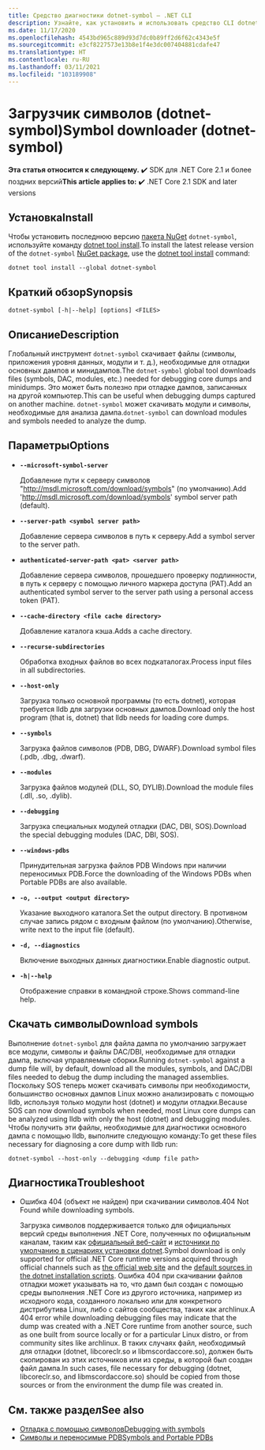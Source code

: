 ```yaml
---
title: Средство диагностики dotnet-symbol — .NET CLI
description: Узнайте, как установить и использовать средство CLI dotnet-symbol для загрузки файлов, необходимых для отладки дампов и минидампов .NET.
ms.date: 11/17/2020
ms.openlocfilehash: 4543bd965c889d93d7dc0b89ff2d6f62c4343e5f
ms.sourcegitcommit: e3cf8227573e13b8e1f4e3dc007404881cdafe47
ms.translationtype: HT
ms.contentlocale: ru-RU
ms.lasthandoff: 03/11/2021
ms.locfileid: "103189908"
---
```

# <a name="symbol-downloader-dotnet-symbol"></a><span data-ttu-id="284a6-103">Загрузчик символов (dotnet-symbol)</span><span class="sxs-lookup"><span data-stu-id="284a6-103">Symbol downloader (dotnet-symbol)</span></span>

<span data-ttu-id="284a6-104">**Эта статья относится к следующему.** ✔️ SDK для .NET Core 2.1 и более поздних версий</span><span class="sxs-lookup"><span data-stu-id="284a6-104">**This article applies to:** ✔️ .NET Core 2.1 SDK and later versions</span></span>

## <a name="install"></a><span data-ttu-id="284a6-105">Установка</span><span class="sxs-lookup"><span data-stu-id="284a6-105">Install</span></span>

<span data-ttu-id="284a6-106">Чтобы установить последнюю версию [пакета NuGet](https://www.nuget.org/packages/dotnet-symbol) `dotnet-symbol`, используйте команду [dotnet tool install](../tools/dotnet-tool-install.md).</span><span class="sxs-lookup"><span data-stu-id="284a6-106">To install the latest release version of the `dotnet-symbol` [NuGet package](https://www.nuget.org/packages/dotnet-symbol), use the [dotnet tool install](../tools/dotnet-tool-install.md) command:</span></span>

```dotnetcli
dotnet tool install --global dotnet-symbol
```

## <a name="synopsis"></a><span data-ttu-id="284a6-107">Краткий обзор</span><span class="sxs-lookup"><span data-stu-id="284a6-107">Synopsis</span></span>

```console
dotnet-symbol [-h|--help] [options] <FILES>
```

## <a name="description"></a><span data-ttu-id="284a6-108">Описание</span><span class="sxs-lookup"><span data-stu-id="284a6-108">Description</span></span>

<span data-ttu-id="284a6-109">Глобальный инструмент `dotnet-symbol` скачивает файлы (символы, приложения уровня данных, модули и т. д.), необходимые для отладки основных дампов и минидампов.</span><span class="sxs-lookup"><span data-stu-id="284a6-109">The `dotnet-symbol` global tool downloads files (symbols, DAC, modules, etc.) needed for debugging core dumps and minidumps.</span></span> <span data-ttu-id="284a6-110">Это может быть полезно при отладке дампов, записанных на другой компьютер.</span><span class="sxs-lookup"><span data-stu-id="284a6-110">This can be useful when debugging dumps captured on another machine.</span></span> <span data-ttu-id="284a6-111">`dotnet-symbol` может скачивать модули и символы, необходимые для анализа дампа.</span><span class="sxs-lookup"><span data-stu-id="284a6-111">`dotnet-symbol` can download modules and symbols needed to analyze the dump.</span></span>

## <a name="options"></a><span data-ttu-id="284a6-112">Параметры</span><span class="sxs-lookup"><span data-stu-id="284a6-112">Options</span></span>

- **`--microsoft-symbol-server`**

  <span data-ttu-id="284a6-113">Добавление пути к серверу символов "http://msdl.microsoft.com/download/symbols" (по умолчанию).</span><span class="sxs-lookup"><span data-stu-id="284a6-113">Add 'http://msdl.microsoft.com/download/symbols' symbol server path (default).</span></span>

- **`--server-path <symbol server path>`**

  <span data-ttu-id="284a6-114">Добавление сервера символов в путь к серверу.</span><span class="sxs-lookup"><span data-stu-id="284a6-114">Add a symbol server to the server path.</span></span>

- **`authenticated-server-path <pat> <server path>`**

  <span data-ttu-id="284a6-115">Добавление сервера символов, прошедшего проверку подлинности, в путь к серверу с помощью личного маркера доступа (PAT).</span><span class="sxs-lookup"><span data-stu-id="284a6-115">Add an authenticated symbol server to the server path using a personal access token (PAT).</span></span>

- **`--cache-directory <file cache directory>`**

  <span data-ttu-id="284a6-116">Добавление каталога кэша.</span><span class="sxs-lookup"><span data-stu-id="284a6-116">Adds a cache directory.</span></span>

- **`--recurse-subdirectories`**

  <span data-ttu-id="284a6-117">Обработка входных файлов во всех подкаталогах.</span><span class="sxs-lookup"><span data-stu-id="284a6-117">Process input files in all subdirectories.</span></span>

- **`--host-only`**

  <span data-ttu-id="284a6-118">Загрузка только основной программы (то есть dotnet), которая требуется lldb для загрузки основных дампов.</span><span class="sxs-lookup"><span data-stu-id="284a6-118">Download only the host program (that is, dotnet) that lldb needs for loading core dumps.</span></span>

- **`--symbols`**

  <span data-ttu-id="284a6-119">Загрузка файлов символов (PDB, DBG, DWARF).</span><span class="sxs-lookup"><span data-stu-id="284a6-119">Download symbol files (.pdb, .dbg, .dwarf).</span></span>

- **`--modules`**

  <span data-ttu-id="284a6-120">Загрузка файлов модулей (DLL, SO, DYLIB).</span><span class="sxs-lookup"><span data-stu-id="284a6-120">Download the module files (.dll, .so, .dylib).</span></span>

- **`--debugging`**

  <span data-ttu-id="284a6-121">Загрузка специальных модулей отладки (DAC, DBI, SOS).</span><span class="sxs-lookup"><span data-stu-id="284a6-121">Download the special debugging modules (DAC, DBI, SOS).</span></span>

- **`--windows-pdbs`**

  <span data-ttu-id="284a6-122">Принудительная загрузка файлов PDB Windows при наличии переносимых PDB.</span><span class="sxs-lookup"><span data-stu-id="284a6-122">Force the downloading of the Windows PDBs when Portable PDBs are also available.</span></span>

- **`-o, --output <output directory>`**

  <span data-ttu-id="284a6-123">Указание выходного каталога.</span><span class="sxs-lookup"><span data-stu-id="284a6-123">Set the output directory.</span></span> <span data-ttu-id="284a6-124">В противном случае запись рядом с входным файлом (по умолчанию).</span><span class="sxs-lookup"><span data-stu-id="284a6-124">Otherwise, write next to the input file (default).</span></span>

- **`-d, --diagnostics`**

  <span data-ttu-id="284a6-125">Включение выходных данных диагностики.</span><span class="sxs-lookup"><span data-stu-id="284a6-125">Enable diagnostic output.</span></span>

- **`-h|--help`**

  <span data-ttu-id="284a6-126">Отображение справки в командной строке.</span><span class="sxs-lookup"><span data-stu-id="284a6-126">Shows command-line help.</span></span>

## <a name="download-symbols"></a><span data-ttu-id="284a6-127">Скачать символы</span><span class="sxs-lookup"><span data-stu-id="284a6-127">Download symbols</span></span>

<span data-ttu-id="284a6-128">Выполнение `dotnet-symbol` для файла дампа по умолчанию загружает все модули, символы и файлы DAC/DBI, необходимые для отладки дампа, включая управляемые сборки.</span><span class="sxs-lookup"><span data-stu-id="284a6-128">Running `dotnet-symbol` against a dump file will, by default, download all the modules, symbols, and DAC/DBI files needed to debug the dump including the managed assemblies.</span></span> <span data-ttu-id="284a6-129">Поскольку SOS теперь может скачивать символы при необходимости, большинство основных дампов Linux можно анализировать с помощью lldb, используя только модули host (dotnet) и модули отладки.</span><span class="sxs-lookup"><span data-stu-id="284a6-129">Because SOS can now download symbols when needed, most Linux core dumps can be analyzed using lldb with only the host (dotnet) and debugging modules.</span></span> <span data-ttu-id="284a6-130">Чтобы получить эти файлы, необходимые для диагностики основного дампа с помощью lldb, выполните следующую команду:</span><span class="sxs-lookup"><span data-stu-id="284a6-130">To get these files necessary for diagnosing a core dump with lldb run:</span></span>

```console
dotnet-symbol --host-only --debugging <dump file path>
```

## <a name="troubleshoot"></a><span data-ttu-id="284a6-131">Диагностика</span><span class="sxs-lookup"><span data-stu-id="284a6-131">Troubleshoot</span></span>

- <span data-ttu-id="284a6-132">Ошибка 404 (объект не найден) при скачивании символов.</span><span class="sxs-lookup"><span data-stu-id="284a6-132">404 Not Found while downloading symbols.</span></span>

   <span data-ttu-id="284a6-133">Загрузка символов поддерживается только для официальных версий среды выполнения .NET Core, полученных по официальным каналам, таким как [официальный веб-сайт](https://dotnet.microsoft.com/download/dotnet) и [источники по умолчанию в сценариях установки dotnet](../tools/dotnet-install-script.md).</span><span class="sxs-lookup"><span data-stu-id="284a6-133">Symbol download is only supported for official .NET Core runtime versions acquired through official channels such as [the official web site](https://dotnet.microsoft.com/download/dotnet) and the [default sources in the dotnet installation scripts](../tools/dotnet-install-script.md).</span></span> <span data-ttu-id="284a6-134">Ошибка 404 при скачивании файлов отладки может указывать на то, что дамп был создан с помощью среды выполнения .NET Core из другого источника, например из исходного кода, созданного локально или для конкретного дистрибутива Linux, либо с сайтов сообщества, таких как archlinux.</span><span class="sxs-lookup"><span data-stu-id="284a6-134">A 404 error while downloading debugging files may indicate that the dump was created with a .NET Core runtime from another source, such as one built from source locally or for a particular Linux distro, or from community sites like archlinux.</span></span> <span data-ttu-id="284a6-135">В таких случаях файл, необходимый для отладки (dotnet, libcoreclr.so и libmscordaccore.so), должен быть скопирован из этих источников или из среды, в которой был создан файл дампа.</span><span class="sxs-lookup"><span data-stu-id="284a6-135">In such cases, file necessary for debugging (dotnet, libcoreclr.so, and libmscordaccore.so) should be copied from those sources or from the environment the dump file was created in.</span></span>

## <a name="see-also"></a><span data-ttu-id="284a6-136">См. также раздел</span><span class="sxs-lookup"><span data-stu-id="284a6-136">See also</span></span>

* [<span data-ttu-id="284a6-137">Отладка с помощью символов</span><span class="sxs-lookup"><span data-stu-id="284a6-137">Debugging with symbols</span></span>](/windows/win32/dxtecharts/debugging-with-symbols)
* [<span data-ttu-id="284a6-138">Символы и переносимые PDB</span><span class="sxs-lookup"><span data-stu-id="284a6-138">Symbols and Portable PDBs</span></span>](./symbols.md)
